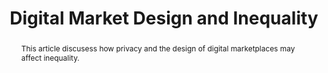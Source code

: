 ---
layout:
title: "Digital Market Design and Inequality"
category: research
published: 1
abstract: This article discusess how privacy and the design of digital marketplaces may affect inequality.
journal: Oxford University Press Volume IV&#58; "More Equal by Design&#58; Economic Design Responses to Inequality". Eds. Scott Duke Kominers and Alex Teytelboym. (2017)
order: 301
trueyear: 2017
peer: 0
link: "/assets/digital_md_inequality.pdf"
bib: <br> @article{fradkin2017md_inequality, title={Digital Market Design and Inequality}, author={Fradkin, Andrey},year={2017}}
bibjs: "toggleMe('md_inequality_bib'); return false;"
bib_abbrev: 'md_inequality_bib'
js: "toggleMe('md_inequality'); return false;"
js_abbrev: 'md_inequality'
---